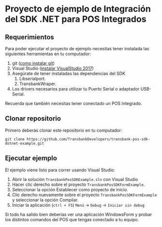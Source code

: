 # Proyecto de ejemplo de Integración del SDK .NET para POS Integrados

## Requerimientos

Para poder ejecutar el proyecto de ejemplo necesitas tener instalada las siguientes herramientas
en tu computador:

1. git ([como instalar git][git_install])
2. Visual Studio ([instalar VisualStudio 2017][visualstudio_install])
3. Asegúrate de tener instaladas las dependencias del SDK
   1. Libserialport.
   2. TransbankWraper.
4. Los drivers necesarios para utilizar tu Puerto Serial o adaptador USB-Serial.

[git_install]: https://git-scm.com/book/en/v2/Getting-Started-Installing-Git
[visualstudio_install]: https://visualstudio.microsoft.com/es/downloads/

Recuerda que también necesitas tener conectado un POS Integrado.

## Clonar repositorio

Primero deberás clonar este repositorio en tu computador:

````batch
git clone https://github.com/TransbankDevelopers/transbank-pos-sdk-dotnet-example.git
````

## Ejecutar ejemplo

El ejemplo viene listo para correr usando Visual Studio:

1. Abrir la solución `TransbankPosSDKExample.sln` con Visual Studio
2. Hacer clic derecho sobre el proyecto `TransbankPosSDKFormExample`.
3. Seleccionar la opción Establecer como proyecto de inicio.
4. Clic derecho nuevamente sobre el proyecto `TransbankPosSDKFormExample` y seleccionar la opción Compilar.
5. Iniciar la aplicación (`ctrl + F5`) `Menú` -> `Debug` -> `Iniciar sin debug`

Si todo ha salido bien deberías ver una aplicación WindowsForm y probar los distintos comandos del POS que tengas conectado a tu equipo.